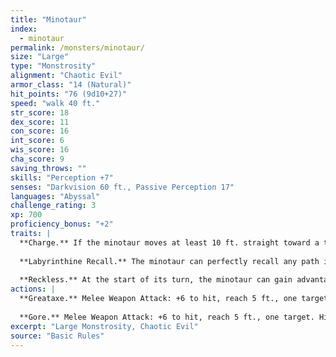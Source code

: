 ```yaml
---
title: "Minotaur"
index:
  - minotaur
permalink: /monsters/minotaur/
size: "Large"
type: "Monstrosity"
alignment: "Chaotic Evil"
armor_class: "14 (Natural)"
hit_points: "76 (9d10+27)"
speed: "walk 40 ft."
str_score: 18
dex_score: 11
con_score: 16
int_score: 6
wis_score: 16
cha_score: 9
saving_throws: ""
skills: "Perception +7"
senses: "Darkvision 60 ft., Passive Perception 17"
languages: "Abyssal"
challenge_rating: 3
xp: 700
proficiency_bonus: "+2"
traits: |
  **Charge.** If the minotaur moves at least 10 ft. straight toward a target and then hits it with a gore attack on the same turn, the target takes an extra 9 (2d8) piercing damage. If the target is a creature, it must succeed on a DC 14 Strength saving throw or be pushed up to 10 ft. away and knocked prone.
  
  **Labyrinthine Recall.** The minotaur can perfectly recall any path it has traveled.
  
  **Reckless.** At the start of its turn, the minotaur can gain advantage on all melee weapon attack rolls it makes during that turn, but attack rolls against it have advantage until the start of its next turn.
actions: |
  **Greataxe.** Melee Weapon Attack: +6 to hit, reach 5 ft., one target. Hit: 17 (2d12 + 4) slashing damage.
  
  **Gore.** Melee Weapon Attack: +6 to hit, reach 5 ft., one target. Hit: 13 (2d8 + 4) piercing damage.
excerpt: "Large Monstrosity, Chaotic Evil"
source: "Basic Rules"
---
```

